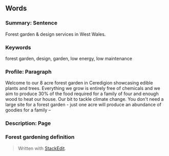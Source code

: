 ## Words

### Summary: Sentence

Forest garden & design services in West Wales.

### Keywords

forest garden, design, garden, low energy, low maintenance

### Profile: Paragraph
Welcome to our 8 acre forest garden in Ceredigion showcasing edible plants and trees. Everything we grow is entirely free of chemicals and we aim to produce 30% of the food required for a family of four and enough wood to heat our house. Our bit to tackle climate change. You don't need a large site for a forest garden - just one acre will produce an abundance of goodies for a family – 
### Description: Page

### Forest gardening definition


> Written with [StackEdit](https://stackedit.io/).
<!--stackedit_data:
eyJoaXN0b3J5IjpbLTIwMjYzMzExMywtMTY3ODY2NzM3MF19
-->